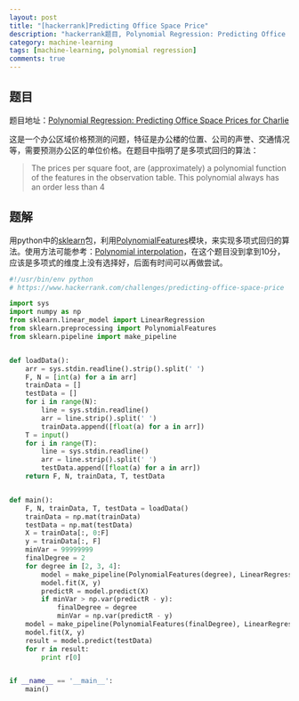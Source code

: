 ```yaml
---
layout: post
title: "[hackerrank]Predicting Office Space Price"
description: "hackerrank题目, Polynomial Regression: Predicting Office Space Prices for Charlie"
category: machine-learning
tags: [machine-learning, polynomial regression]
comments: true
---
```


## 题目

题目地址：[Polynomial Regression: Predicting Office Space Prices for Charlie](https://www.hackerrank.com/challenges/predicting-office-space-price)

这是一个办公区域价格预测的问题，特征是办公楼的位置、公司的声誉、交通情况等，需要预测办公区的单位价格。在题目中指明了是多项式回归的算法：

> The prices per square foot, are (approximately) a polynomial function of the features in the observation table. This polynomial always has an order less than 4

## 题解

用python中的[sklearn][]包，利用[PolynomialFeatures][]模块，来实现多项式回归的算法。使用方法可能参考：[Polynomial interpolation](http://scikit-learn.org/stable/auto_examples/linear_model/plot_polynomial_interpolation.html)，在这个题目没到拿到10分，应该是多项式的维度上没有选择好，后面有时间可以再做尝试。

```python
#!/usr/bin/env python
# https://www.hackerrank.com/challenges/predicting-office-space-price

import sys
import numpy as np
from sklearn.linear_model import LinearRegression
from sklearn.preprocessing import PolynomialFeatures
from sklearn.pipeline import make_pipeline


def loadData():
    arr = sys.stdin.readline().strip().split(' ')
    F, N = [int(a) for a in arr]
    trainData = []
    testData = []
    for i in range(N):
        line = sys.stdin.readline()
        arr = line.strip().split(' ')
        trainData.append([float(a) for a in arr])
    T = input()
    for i in range(T):
        line = sys.stdin.readline()
        arr = line.strip().split(' ')
        testData.append([float(a) for a in arr])
    return F, N, trainData, T, testData


def main():
    F, N, trainData, T, testData = loadData()
    trainData = np.mat(trainData)
    testData = np.mat(testData)
    X = trainData[:, 0:F]
    y = trainData[:, F]
    minVar = 99999999
    finalDegree = 2
    for degree in [2, 3, 4]:
        model = make_pipeline(PolynomialFeatures(degree), LinearRegression())
        model.fit(X, y)
        predictR = model.predict(X)
        if minVar > np.var(predictR - y):
            finalDegree = degree
            minVar = np.var(predictR - y)
    model = make_pipeline(PolynomialFeatures(finalDegree), LinearRegression())
    model.fit(X, y)
    result = model.predict(testData)
    for r in result:
        print r[0]


if __name__ == '__main__':
    main()
```

[hackerrank]: https://www.hackerrank.com/
[sklearn]: http://scikit-learn.org/stable/
[PolynomialFeatures]:http://scikit-learn.org/stable/modules/generated/sklearn.preprocessing.PolynomialFeatures.html
